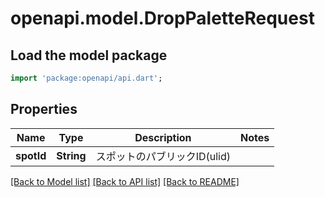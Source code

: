 # openapi.model.DropPaletteRequest

## Load the model package
```dart
import 'package:openapi/api.dart';
```

## Properties
Name | Type | Description | Notes
------------ | ------------- | ------------- | -------------
**spotId** | **String** | スポットのパブリックID(ulid) | 

[[Back to Model list]](../README.md#documentation-for-models) [[Back to API list]](../README.md#documentation-for-api-endpoints) [[Back to README]](../README.md)


